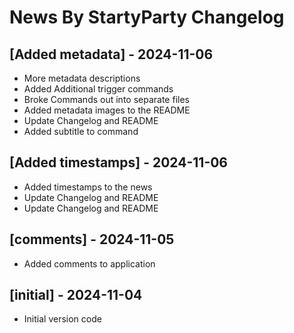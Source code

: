 # News By StartyParty Changelog

## [Added metadata] - 2024-11-06

- More metadata descriptions
- Added Additional trigger commands
- Broke Commands out into separate files
- Added metadata images to the README
- Update Changelog and README
- Added subtitle to command

## [Added timestamps] - 2024-11-06

- Added timestamps to the news
- Update Changelog and README
- Update Changelog and README

## [comments] - 2024-11-05

- Added comments to application

## [initial] - 2024-11-04

- Initial version code
